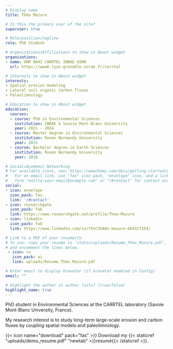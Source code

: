 ```yaml
---
# Display name
title: Théo Mazure

# Is this the primary user of the site?
superuser: true

# Role/position/tagline
role: PhD Student

# Organizations/Affiliations to show in About widget
organizations:
- name: UMR 0042 CARRTEL INRAE USMB
  url: https://www6.lyon-grenoble.inrae.fr/carrtel

# Interests to show in About widget
interests:
- Spatial erosion modeling
- Lateral soil organic Carbon fluxes
- Paleolimnology

# Education to show in About widget
education:
  courses:
  - course: PhD in Environmental Sciences
    institution: INRAE & Savoie Mont-Blanc University
    year: 2021 - 2024
  - course: Master degree in Environmental Sciences
    institution: Rouen Normandy University
    year: 2021
  - course: Bachelor degree in Earth Sciences
    institution: Rouen Normandy University
    year: 2018

# Social/Academic Networking
# For available icons, see: https://wowchemy.com/docs/getting-started/page-builder/#icons
#   For an email link, use "fas" icon pack, "envelope" icon, and a link in the
#   form "mailto:your-email@example.com" or "/#contact" for contact widget.
social:
- icon: envelope
  icon_pack: fas
  link: '/#contact'
- icon: researchgate
  icon_pack: fab
  link: https://www.researchgate.net/profile/Theo-Mazure
- icon: linkedin
  icon_pack: fab
  link: https://www.linkedin.com/in/th%C3%A9o-mazure-604317154/

# Link to a PDF of your resume/CV.
# To use: copy your resume to `static/uploads/Resume_Théo_Mazure.pdf`, enable `ai` icons in `params.toml`, 
# and uncomment the lines below.
 - icon: cv
   icon_pack: ai
   link: uploads/Resume_Théo_Mazure.pdf

# Enter email to display Gravatar (if Gravatar enabled in Config)
email: ""

# Highlight the author in author lists? (true/false)
highlight_name: true
---
```


PhD student in Environmental Sciences at the CARRTEL laboratory (Savoie Mont-Blanc University, France).

My research interest is to study long-term large-scale erosion and carbon fluxes by coupling spatial models and paleolimnology.

{{< icon name="download" pack="fas" >}} Download my {{< staticref "uploads/demo_resume.pdf" "newtab" >}}resumé{{< /staticref >}}.
